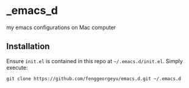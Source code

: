 # _emacs_d

my emacs configurations on Mac computer

## Installation

Ensure `init.el` is contained in this repo at `~/.emacs.d/init.el`. Simply execute:

	git clone https://github.com/fenggeorgeyu/emacs.d.git ~/.emacs.d

